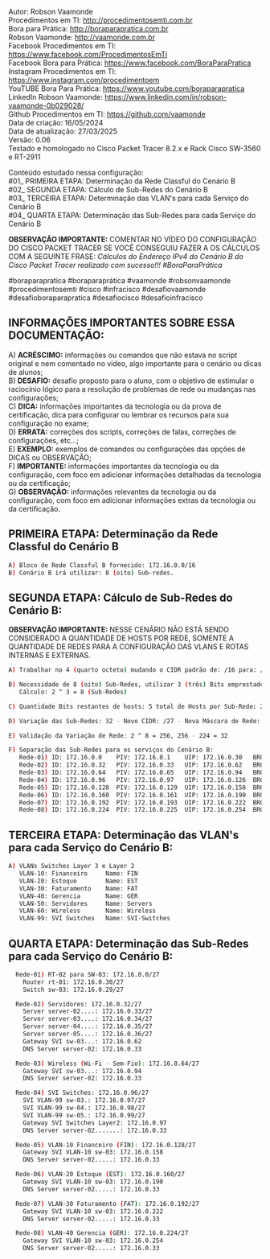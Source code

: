 Autor: Robson Vaamonde<br>
Procedimentos em TI: http://procedimentosemti.com.br<br>
Bora para Prática: http://boraparapratica.com.br<br>
Robson Vaamonde: http://vaamonde.com.br<br>
Facebook Procedimentos em TI: https://www.facebook.com/ProcedimentosEmTi<br>
Facebook Bora para Prática: https://www.facebook.com/BoraParaPratica<br>
Instagram Procedimentos em TI: https://www.instagram.com/procedimentoem<br>
YouTUBE Bora Para Prática: https://www.youtube.com/boraparapratica<br>
LinkedIn Robson Vaamonde: https://www.linkedin.com/in/robson-vaamonde-0b029028/<br>
Github Procedimentos em TI: https://github.com/vaamonde<br>
Data de criação: 16/05/2024<br>
Data de atualização: 27/03/2025<br>
Versão: 0.06<br>
Testado e homologado no Cisco Packet Tracer 8.2.x e Rack Cisco SW-3560 e RT-2911

Conteúdo estudado nessa configuração:<br>
#01_ PRIMEIRA ETAPA: Determinação da Rede Classful do Cenário B<br>
#02_ SEGUNDA ETAPA: Cálculo de Sub-Redes do Cenário B<br>
#03_ TERCEIRA ETAPA: Determinação das VLAN's para cada Serviço do Cenário B<br>
#04_ QUARTA ETAPA: Determinação das Sub-Redes para cada Serviço do Cenário B<br>

**OBSERVAÇÃO IMPORTANTE:** COMENTAR NO VÍDEO DO CONFIGURAÇÃO DO CISCO PACKET TRACER SE VOCÊ CONSEGUIU FAZER A OS CÁLCULOS COM A SEGUINTE FRASE: *Cálculos do Endereço IPv4 do Cenário B do Cisco Packet Tracer realizado com sucesso!!! #BoraParaPrática*

#boraparapratica #boraparaprática #vaamonde #robsonvaamonde #procedimentosemti #cisco #infracisco #desafiovaamonde #desafioboraparapratica #desafiocisco #desafioinfracisco

## INFORMAÇÕES IMPORTANTES SOBRE ESSA DOCUMENTAÇÃO:

A) **ACRÉSCIMO:** informações ou comandos que não estava no script original e nem comentado no vídeo, algo importante para o cenário ou dicas de alunos;<br>
B) **DESAFIO:** desafio proposto para o aluno, com o objetivo de estimular o raciocínio lógico para a resolução de problemas de rede ou mudanças nas configurações;<br>
C) **DICA:** informações importantes da tecnologia ou da prova de certificação, dica para configurar ou lembrar os recursos para sua configuração no exame;<br>
D) **ERRATA:** correções dos scripts, correções de falas, correções de configurações, etc...;<br>
E) **EXEMPLO:** exemplos de comandos ou configurações das opções de DICAS ou OBSERVAÇÃO;<br>
F) **IMPORTANTE:** informações importantes da tecnologia ou da configuração, com foco em adicionar informações detalhadas da tecnologia ou da certificação;<br>
G) **OBSERVAÇÃO:** informações relevantes da tecnologia ou da configuração, com foco em adicionar informações extras da tecnologia ou da certificação.

## PRIMEIRA ETAPA: Determinação da Rede Classful do Cenário B
```bash
A) Bloco de Rede Classful B fornecido: 172.16.0.0/16
B) Cenário B irá utilizar: 8 (oito) Sub-redes.
```

## SEGUNDA ETAPA: Cálculo de Sub-Redes do Cenário B:

**OBSERVAÇÃO IMPORTANTE:** NESSE CENÁRIO NÃO ESTÁ SENDO CONSIDERADO A QUANTIDADE DE HOSTS POR REDE, SOMENTE A QUANTIDADE DE REDES PARA A CONFIGURAÇÃO DAS VLANS E ROTAS INTERNAS E EXTERNAS.

```bash
A) Trabalhar no 4 (quarto octeto) mudando o CIDR padrão de: /16 para: /24;

B) Necessidade de 8 (oito) Sub-Redes, utilizar 3 (três) Bits emprestado de hosts para esse cenário;
   Cálculo: 2 ^ 3 = 8 (Sub-Redes)

C) Quantidade Bits restantes de hosts: 5 total de Hosts por Sub-Rede: 2 ^ 5 = 32 - 2 = 30 (Hosts Válidos)

D) Variação das Sub-Redes: 32 - Novo CIDR: /27 - Nova Máscara de Rede: 255.255.255.224

E) Validação da Variação de Rede: 2 ^ 8 = 256, 256 - 224 = 32

F) Separação das Sub-Redes para os serviços do Cenário B:
   Rede-01) ID: 172.16.0.0    PIV: 172.16.0.1    UIP: 172.16.0.30   BROADCAST: 172.16.0.31   USO: RT-02 para SW-03
   Rede-02) ID: 172.16.0.32   PIV: 172.16.0.33   UIP: 172.16.0.62   BROADCAST: 172.16.0.63   USO: VLAN-50 Servidores
   Rede-03) ID: 172.16.0.64   PIV: 172.16.0.65   UIP: 172.16.0.94   BROADCAST: 172.16.0.95   USO: VLAN-60 Wireless
   Rede-04) ID: 172.16.0.96   PIV: 172.16.0.97   UIP: 172.16.0.126  BROADCAST: 172.16.0.127  USO: VLAN-99 SVI Switches
   Rede-05) ID: 172.16.0.128  PIV: 172.16.0.129  UIP: 172.16.0.158  BROADCAST: 172.16.0.159  USO: VLAN-10 Financeiro
   Rede-06) ID: 172.16.0.160  PIV: 172.16.0.161  UIP: 172.16.0.190  BROADCAST: 172.16.0.191  USO: VLAN-20 Estoque
   Rede-07) ID: 172.16.0.192  PIV: 172.16.0.193  UIP: 172.16.0.222  BROADCAST: 172.16.0.223  USO: VLAN-30 Faturamento
   Rede-08) ID: 172.16.0.224  PIV: 172.16.0.225  UIP: 172.16.0.254  BROADCAST: 172.16.0.255  USO: VLAN-40 Gerencia
```


## TERCEIRA ETAPA: Determinação das VLAN's para cada Serviço do Cenário B:
```bash
A) VLANs Switches Layer 3 e Layer 2
   VLAN-10: Financeiro     Name: FIN
   VLAN-20: Estoque        Name: EST
   VLAN-30: Faturamento    Name: FAT
   VLAN-40: Gerencia       Name: GER
   VLAN-50: Servidores     Name: Servers
   VLAN-60: Wireless       Name: Wireless
   VLAN-99: SVI Switches   Name: SVI-Switches
```

## QUARTA ETAPA: Determinação das Sub-Redes para cada Serviço do Cenário B:
```bash
  Rede-01) RT-02 para SW-03: 172.16.0.0/27
    Router rt-01: 172.16.0.30/27
    Switch sw-03: 172.16.0.29/27

  Rede-02) Servidores: 172.16.0.32/27
    Server server-02....: 172.16.0.33/27
    Server server-03....: 172.16.0.34/27
    Server server-04....: 172.16.0.35/27
    Server server-05....: 172.16.0.36/27
    Gateway SVI sw-03...: 172.16.0.62
    DNS Server server-02: 172.16.0.33

  Rede-03) Wireless (Wi-Fi - Sem-Fio): 172.16.0.64/27
    Gateway SVI sw-03...: 172.16.0.94
    DNS Server server-02: 172.16.0.33

  Rede-04) SVI Switches: 172.16.0.96/27
    SVI VLAN-99 sw-03.: 172.16.0.97/27
    SVI VLAN-99 sw-04.: 172.16.0.98/27
    SVI VLAN-99 sw-05.: 172.16.0.99/27
    Gateway SVI Switches Layer2: 172.16.0.97
    DNS Server server-02.......: 172.16.0.33

  Rede-05) VLAN-10 Financeiro (FIN): 172.16.0.128/27
    Gateway SVI VLAN-10 sw-03: 172.16.0.158
    DNS Server server-02.....: 172.16.0.33

  Rede-06) VLAN-20 Estoque (EST): 172.16.0.160/27
    Gateway SVI VLAN-10 sw-03: 172.16.0.190
    DNS Server server-02.....: 172.16.0.33

  Rede-07) VLAN-30 Faturamento (FAT): 172.16.0.192/27
    Gateway SVI VLAN-10 sw-03: 172.16.0.222
    DNS Server server-02.....: 172.16.0.33

  Rede-08) VLAN-40 Gerencia (GER): 172.16.0.224/27
    Gateway SVI VLAN-10 sw-03: 172.16.0.254
    DNS Server server-02.....: 172.16.0.33
```